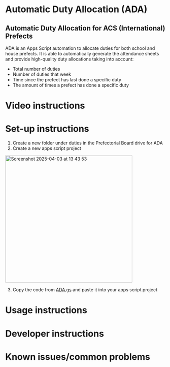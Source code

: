 # Automatic Duty Allocation (ADA)
## Automatic Duty Allocation for ACS (International) Prefects

ADA is an Apps Script automation to allocate duties for both school and house prefects. It is able to automatically generate the attendance sheets and provide high-quality duty allocations taking into account:
- Total number of duties
- Number of duties that week
- Time since the prefect has last done a specific duty
- The amount of times a prefect has done a specific duty

# Video instructions

# Set-up instructions
1. Create a new folder under duties in the Prefectorial Board drive for ADA
2. Create a new apps script project
<img width="400" alt="Screenshot 2025-04-03 at 13 43 53" src="https://github.com/user-attachments/assets/12bac2b6-c948-42d9-afd1-1cc663363756" />

3. Copy the code from [ADA.gs](https://github.com/Bonez07/ADA/blob/main/ADA.gs) and paste it into your apps script project

# Usage instructions



# Developer instructions

# Known issues/common problems
